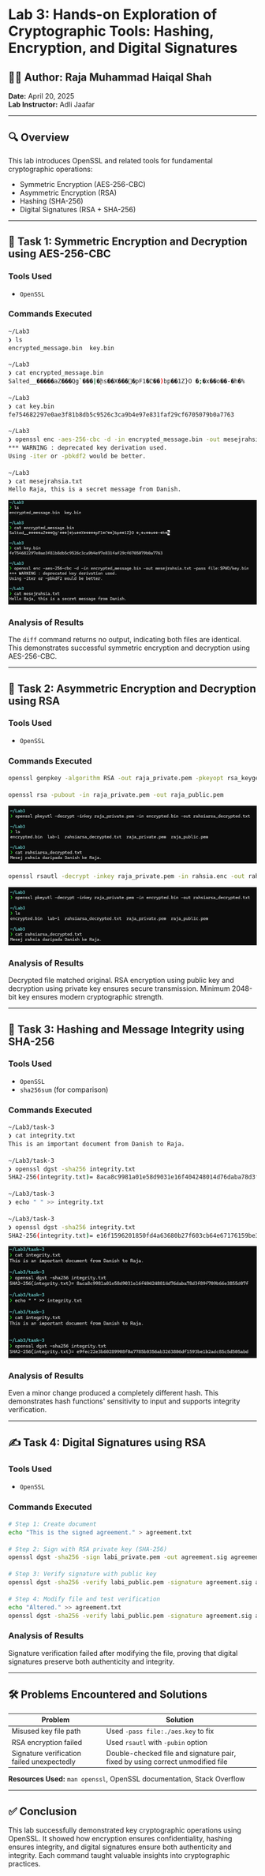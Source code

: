 
# Lab 3: Hands-on Exploration of Cryptographic Tools: Hashing, Encryption, and Digital Signatures

## 👨‍💻 Author: Raja Muhammad Haiqal Shah  
**Date:** April 20, 2025  
**Lab Instructor:** Adli Jaafar

---

## 🔍 Overview

This lab introduces OpenSSL and related tools for fundamental cryptographic operations:  
- Symmetric Encryption (AES-256-CBC)  
- Asymmetric Encryption (RSA)  
- Hashing (SHA-256)  
- Digital Signatures (RSA + SHA-256)  

---

## 🔧 Task 1: Symmetric Encryption and Decryption using AES-256-CBC

### Tools Used
- `OpenSSL`

### Commands Executed

```bash
~/Lab3
❯ ls
encrypted_message.bin  key.bin

~/Lab3
❯ cat encrypted_message.bin
Salted__�����aZ���Qg`���|�իs��X���׎�pF1�Ը��)bp��1Z}O �;�x��o��-�h�%                                   

~/Lab3
❯ cat key.bin
fe754682297e0ae3f81b8db5c9526c3ca9b4e97e831faf29cf6705079b0a7763

~/Lab3
❯ openssl enc -aes-256-cbc -d -in encrypted_message.bin -out mesejrahsia.txt -pass file:$PWD/key.bin
*** WARNING : deprecated key derivation used.
Using -iter or -pbkdf2 would be better.

~/Lab3
❯ cat mesejrahsia.txt
Hello Raja, this is a secret message from Danish.
```

![task1decrypt](screenshots/decrypttask1.png)

### Analysis of Results
The `diff` command returns no output, indicating both files are identical. This demonstrates successful symmetric encryption and decryption using AES-256-CBC.

---

## 🔐 Task 2: Asymmetric Encryption and Decryption using RSA

### Tools Used
- `OpenSSL`

### Commands Executed

```bash
openssl genpkey -algorithm RSA -out raja_private.pem -pkeyopt rsa_keygen_bits:2048

openssl rsa -pubout -in raja_private.pem -out raja_public.pem
```
![createkey](screenshots/createkeyrsa.png)

```bash
openssl rsautl -decrypt -inkey raja_private.pem -in rahsia.enc -out rahsia_decrypted.txt
```
![rsadecrypt](screenshots/rsadecrypt.png)

### Analysis of Results
Decrypted file matched original. RSA encryption using public key and decryption using private key ensures secure transmission. Minimum 2048-bit key ensures modern cryptographic strength.

---

## 🧮 Task 3: Hashing and Message Integrity using SHA-256

### Tools Used
- `OpenSSL`
- `sha256sum` (for comparison)

### Commands Executed

```bash
~/Lab3/task-3
❯ cat integrity.txt
This is an important document from Danish to Raja.

~/Lab3/task-3
❯ openssl dgst -sha256 integrity.txt
SHA2-256(integrity.txt)= 8aca8c9981a01e58d9031e16f404248014d76daba78d3f89f709b66e3855d07f

~/Lab3/task-3
❯ echo " " >> integrity.txt

~/Lab3/task-3
❯ openssl dgst -sha256 integrity.txt
SHA2-256(integrity.txt)= e16f1596201850fd4a63680b27f603cb64e67176159be3d8ed78a4403fdb1700
```
![hashcompare256](screenshots/hash256.png)

### Analysis of Results
Even a minor change produced a completely different hash. This demonstrates hash functions' sensitivity to input and supports integrity verification.

---

## ✍️ Task 4: Digital Signatures using RSA

### Tools Used
- `OpenSSL`

### Commands Executed

```bash
# Step 1: Create document
echo "This is the signed agreement." > agreement.txt

# Step 2: Sign with RSA private key (SHA-256)
openssl dgst -sha256 -sign labi_private.pem -out agreement.sig agreement.txt

# Step 3: Verify signature with public key
openssl dgst -sha256 -verify labi_public.pem -signature agreement.sig agreement.txt

# Step 4: Modify file and test verification
echo "Altered." >> agreement.txt
openssl dgst -sha256 -verify labi_public.pem -signature agreement.sig agreement.txt
```

### Analysis of Results
Signature verification failed after modifying the file, proving that digital signatures preserve both authenticity and integrity.

---

## 🛠️ Problems Encountered and Solutions

| Problem | Solution |
|--------|----------|
| Misused key file path | Used `-pass file:./aes.key` to fix |
| RSA encryption failed | Used `rsautl` with `-pubin` option |
| Signature verification failed unexpectedly | Double-checked file and signature pair, fixed by using correct unmodified file |

**Resources Used:** `man openssl`, OpenSSL documentation, Stack Overflow

---

## ✅ Conclusion

This lab successfully demonstrated key cryptographic operations using OpenSSL. It showed how encryption ensures confidentiality, hashing ensures integrity, and digital signatures ensure both authenticity and integrity. Each command taught valuable insights into cryptographic practices.

